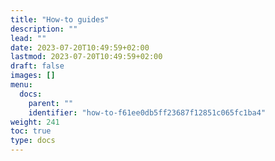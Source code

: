 ```yaml
---
title: "How-to guides"
description: ""
lead: ""
date: 2023-07-20T10:49:59+02:00
lastmod: 2023-07-20T10:49:59+02:00
draft: false
images: []
menu:
  docs:
    parent: ""
    identifier: "how-to-f61ee0db5ff23687f12851c065fc1ba4"
weight: 241
toc: true
type: docs
---
```


